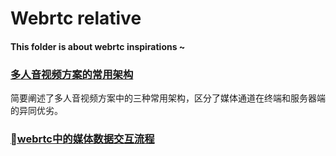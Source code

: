 # Webrtc relative 

#### This folder is about webrtc inspirations ~


### [多人音视频方案的常用架构](多人音视频方案的常用架构.md)

简要阐述了多人音视频方案中的三种常用架构，区分了媒体通道在终端和服务器端的异同优劣。

### [webrtc中的媒体数据交互流程](webrtc中的媒体数据交互流程.md)




